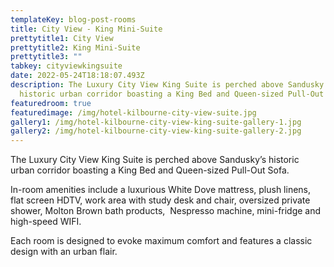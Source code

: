 ```yaml
---
templateKey: blog-post-rooms
title: City View - King Mini-Suite
prettytitle1: City View
prettytitle2: King Mini-Suite
prettytitle3: ""
tabkey: cityviewkingsuite
date: 2022-05-24T18:18:07.493Z
description: The Luxury City View King Suite is perched above Sandusky’s
  historic urban corridor boasting a King Bed and Queen-sized Pull-Out Sofa.
featuredroom: true
featuredimage: /img/hotel-kilbourne-city-view-suite.jpg
gallery1: /img/hotel-kilbourne-city-view-king-suite-gallery-1.jpg
gallery2: /img/hotel-kilbourne-city-view-king-suite-gallery-2.jpg
---
```

The Luxury City View King Suite is perched above Sandusky’s historic urban corridor boasting a King Bed and Queen-sized Pull-Out Sofa.

In-room amenities include a luxurious White Dove mattress, plush linens, flat screen HDTV, work area with study desk and chair, oversized private shower, Molton Brown bath products,  Nespresso machine, mini-fridge and high-speed WIFI.

Each room is designed to evoke maximum comfort and features a classic design with an urban flair.